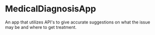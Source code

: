 # MedicalDiagnosisApp
An app that utilizes API's to give accurate suggestions on what the issue may be and where to get treatment. 
